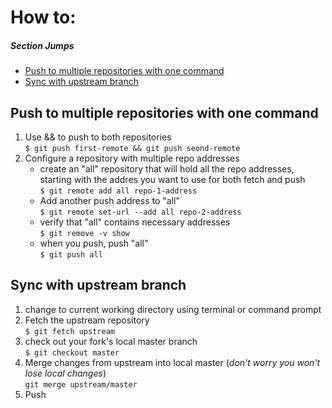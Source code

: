 # How to:
##### Section Jumps
* [Push to multiple repositories with one command](##push_to_multiple_repositories_with_one_command)
* [Sync with upstream branch]()

## Push to multiple repositories with one command
1. Use && to push to both repositories</br>
```$ git push first-remote && git push seond-remote ```
2. Configure a repository with multiple repo addresses
    * create an "all" repository that will hold all the repo addresses, starting with the addres you want to use for both fetch and push</br>
    ```$ git remote add all repo-1-address```
    * Add another push address to "all"</br>
    ```$ git remote set-url --add all repo-2-address```
    * verify that "all" contains necessary addresses</br>
    ```$ git remove -v show```
    * when you push, push "all"</br>
    ```$ git push all```

## Sync with upstream branch
1. change to current working directory using terminal or command prompt
2. Fetch the upstream repository</br>
```$ git fetch upstream```
3. check out your fork's local master branch</br>
```$ git checkout master```
4. Merge changes from upstream into local master (*don't worry you won't lose local changes*)</br>
```git merge upstream/master```
5. Push
